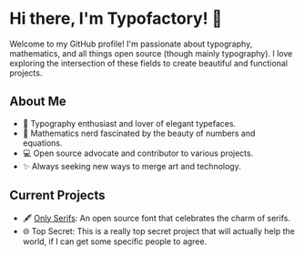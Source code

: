 # Hi there, I'm Typofactory! 👋

Welcome to my GitHub profile! I'm passionate about typography, mathematics, and all things open source (though mainly typography). I love exploring the intersection of these fields to create beautiful and functional projects.

## About Me

- 🎨 Typography enthusiast and lover of elegant typefaces.
- 🔢 Mathematics nerd fascinated by the beauty of numbers and equations.
- 💻 Open source advocate and contributor to various projects.
- ✨ Always seeking new ways to merge art and technology.

## Current Projects

- 🖋️ [Only Serifs](https://github.com/Typofactory/Only-Serifs): An open source font that celebrates the charm of serifs.
- 🌐 Top Secret: This is a really top secret project that will actually help the world, if I can get some specific people to agree.

